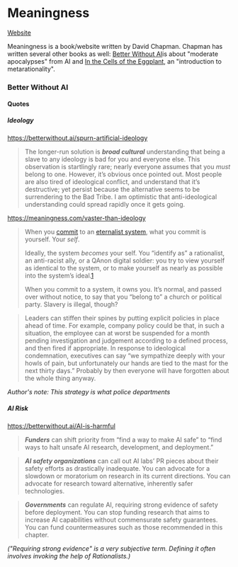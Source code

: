 # Meaningness

[Website](https://meaningness.com/)

Meaningness is a book/website written by David Chapman. Chapman has written several other books as well: [Better Without AI](https://betterwithout.ai/)is about "moderate apocalypses" from AI and [In the Cells of the Eggplant](https://metarationality.com/), an "introduction to metarationality".

### Better Without AI

#### Quotes

##### Ideology

https://betterwithout.ai/spurn-artificial-ideology

>The longer-run solution is **_broad cultural_** understanding that being a slave to any ideology is bad for you and everyone else. This observation is startlingly rare; nearly everyone assumes that you _must_ belong to one. However, it’s obvious once pointed out. Most people are also tired of ideological conflict, and understand that it’s destructive; yet persist because the alternative seems to be surrendering to the Bad Tribe. I am optimistic that anti-ideological understanding could spread rapidly once it gets going.

https://meaningness.com/vaster-than-ideology

> When you [commit](https://meaningness.com/relationships-with-stances#committing "Committing to a stance means resolving to adopt it consistently, whenever the dimension of meaningness it addresses comes up. [Click for details.]") to an [eternalist system](https://meaningness.com/eternalist-systems), what you commit is yourself. Your _self_.
> 
>Ideally, the system _becomes_ your self. You “identify as” a rationalist, an anti-racist ally, or a QAnon digital soldier: you try to view yourself as identical to the system, or to make yourself as nearly as possible into the system’s ideal.[1](https://meaningness.com/vaster-than-ideology#fn_you "This page uses the grammatically indefinite “you” throughout to refer to the protagonist. If it seems accusatory at times, please do not take it personally. Nearly every failing I ascribe to “you” is part of my personal experience. The others are observations of patterns commonly seen in others—from close friends to anonymous online essayists.")
>
>When you commit to a system, it owns you. It’s normal, and passed over without notice, to say that you “belong to” a church or political party. Slavery is illegal, though?


>Leaders can stiffen their spines by putting explicit policies in place ahead of time. For example, company policy could be that, in such a situation, the employee can at worst be suspended for a month pending investigation and judgement according to a defined process, and then fired if appropriate. In response to ideological condemnation, executives can say “we sympathize deeply with your howls of pain, but unfortunately our hands are tied to the mast for the next thirty days.” Probably by then everyone will have forgotten about the whole thing anyway.

_Author's note: This strategy is what police departments_

##### AI Risk

https://betterwithout.ai/AI-is-harmful


> **_Funders_** can shift priority from “find a way to make AI safe” to “find ways to halt unsafe AI research, development, and deployment.”

>**_AI safety organizations_** can call out AI labs’ PR pieces about their safety efforts as drastically inadequate. You can advocate for a slowdown or moratorium on research in its current directions. You can advocate for research toward alternative, inherently safer technologies.


>**_Governments_** can regulate AI, requiring strong evidence of safety before deployment. You can stop funding research that aims to increase AI capabilities without commensurate safety guarantees. You can fund countermeasures such as those recommended in this chapter.

_("Requiring strong evidence" is a very subjective term. Defining it often involves invoking the help of Rationalists.)_